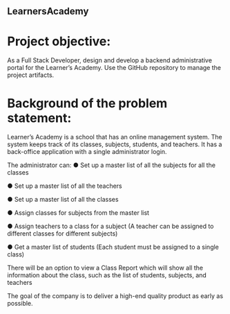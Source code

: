 ## LearnersAcademy
# Project objective: 
As a Full Stack Developer, design and develop a backend administrative portal for the Learner’s Academy. Use the GitHub repository to manage the project artifacts. 
# Background of the problem statement:
Learner’s Academy is a school that has an online management system. The system keeps track of its classes, subjects, students, and teachers. 
It has a back-office application with a single administrator login.

The administrator can:
● Set up a master list of all the subjects for all the classes

● Set up a master list of all the teachers

● Set up a master list of all the classes

● Assign classes for subjects from the master list

● Assign teachers to a class for a subject (A teacher can be assigned to different classes for different subjects)

● Get a master list of students (Each student must be assigned to a single class)
     

There will be an option to view a Class Report which will show all the information about the class, such as the list of students, subjects, and teachers
     
The goal of the company is to deliver a high-end quality product as early as possible. 

 
